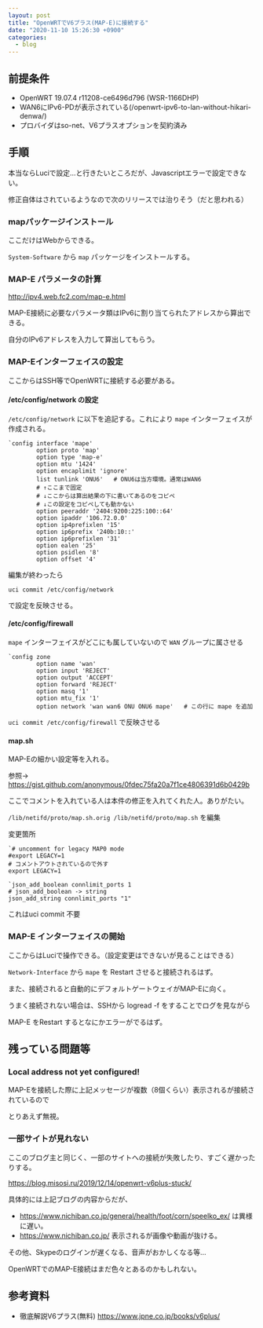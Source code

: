 ```yaml
---
layout: post
title: "OpenWRTでV6プラス(MAP-E)に接続する"
date: "2020-11-10 15:26:30 +0900"
categories: 
  - blog
---
```

## 前提条件

* OpenWRT 19.07.4 r11208-ce6496d796 (WSR-1166DHP)
* WAN6にIPv6-PDが表示されている(/openwrt-ipv6-to-lan-without-hikari-denwa/)
* プロバイダはso-net、V6プラスオプションを契約済み

## 手順

本当ならLuciで設定…と行きたいところだが、Javascriptエラーで設定できない。  

修正自体はされているようなので次のリリースでは治りそう（だと思われる）  

### mapパッケージインストール

ここだけはWebからできる。  

`System-Software` から `map` パッケージをインストールする。  

### MAP-E パラメータの計算

<a href="http://ipv4.web.fc2.com/map-e.html">http://ipv4.web.fc2.com/map-e.html  


MAP-E接続に必要なパラメータ類はIPv6に割り当てられたアドレスから算出できる。  

自分のIPv6アドレスを入力して算出してもらう。  

### MAP-Eインターフェイスの設定

ここからはSSH等でOpenWRTに接続する必要がある。  

#### /etc/config/network の設定

`/etc/config/network` に以下を追記する。これにより `mape` インターフェイスが作成される。  

```
`config interface 'mape'           
        option proto 'map' 
        option type 'map-e'
        option mtu '1424'
        option encaplimit 'ignore'
        list tunlink 'ONU6'   # ONU6は当方環境。通常はWAN6  
        # ↑ここまで固定
        # ↓ここからは算出結果の下に書いてあるのをコピペ
        # ↓この設定をコピペしても動かない
        option peeraddr '2404:9200:225:100::64'
        option ipaddr '106.72.0.0'
        option ip4prefixlen '15'
        option ip6prefix '240b:10::'
        option ip6prefixlen '31'
        option ealen '25'
        option psidlen '8'
        option offset '4'
````


編集が終わったら  


`uci commit /etc/config/network`  


で設定を反映させる。  

#### /etc/config/firewall

`mape` インターフェイスがどこにも属していないので `WAN` グループに属させる  

```
`config zone
        option name 'wan'
        option input 'REJECT'
        option output 'ACCEPT'
        option forward 'REJECT'
        option masq '1'
        option mtu_fix '1'
        option network 'wan wan6 ONU ONU6 mape'   # この行に mape を追加
````


`uci commit /etc/config/firewall` で反映させる  

#### map.sh

MAP-Eの細かい設定等を入れる。  

参照→ <a href="https://gist.github.com/anonymous/0fdec75fa20a7f1ce4806391d6b0429b">https://gist.github.com/anonymous/0fdec75fa20a7f1ce4806391d6b0429b  

ここでコメントを入れている人は本件の修正を入れてくれた人。ありがたい。  


`/lib/netifd/proto/map.sh.orig /lib/netifd/proto/map.sh` を編集  


変更箇所  

```
`# uncomment for legacy MAP0 mode
#export LEGACY=1 
# コメントアウトされているので外す
export LEGACY=1 
````

```
`json_add_boolean connlimit_ports 1
# json_add_boolean -> string
json_add_string connlimit_ports "1"
````


これはuci commit 不要  

### MAP-E インターフェイスの開始

ここからはLuciで操作できる。（設定変更はできないが見ることはできる）  

`Network-Interface` から `mape` を Restart させると接続されるはず。  

また、接続されると自動的にデフォルトゲートウェイがMAP-Eに向く。  


うまく接続されない場合は、SSHから logread -f をすることでログを見ながら  

MAP-E をRestart するとなにかエラーがでるはず。  

## 残っている問題等
### Local address not yet configured!

MAP-Eを接続した際に上記メッセージが複数（8個くらい）表示されるが接続されているので  

とりあえず無視。  

### 一部サイトが見れない

ここのブログ主と同じく、一部のサイトへの接続が失敗したり、すごく遅かったりする。  

<a href="https://blog.misosi.ru/2019/12/14/openwrt-v6plus-stuck/">https://blog.misosi.ru/2019/12/14/openwrt-v6plus-stuck/  


具体的には上記ブログの内容からだが、  


* <a href="https://www.nichiban.co.jp/general/health/foot/corn/speelko_ex/">https://www.nichiban.co.jp/general/health/foot/corn/speelko_ex/ は異様に遅い。
* <a href="https://www.nichiban.co.jp/">https://www.nichiban.co.jp/ 表示されるが画像や動画が抜ける。


その他、Skypeのログインが遅くなる、音声がおかしくなる等…  

OpenWRTでのMAP-E接続はまだ色々とあるのかもしれない。  

## 参考資料

* 徹底解説V6プラス(無料) <a href="https://www.jpne.co.jp/books/v6plus/">https://www.jpne.co.jp/books/v6plus/

